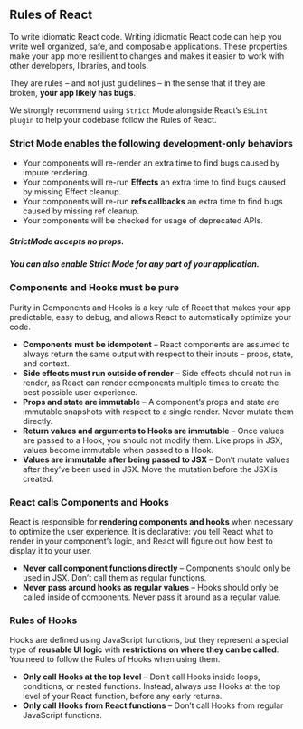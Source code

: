 ## Rules of React
To write idiomatic React code. Writing idiomatic React code can help you write well organized, safe, and composable applications. These properties make your app more resilient to changes and makes it easier to work with other developers, libraries, and tools.

They are rules – and not just guidelines – in the sense that if they are broken, **your app likely has bugs**.

We strongly recommend using `Strict` Mode alongside React’s `ESLint plugin` to help your codebase follow the Rules of React.

### Strict Mode enables the following development-only behaviors
- Your components will re-render an extra time to find bugs caused by impure rendering.
- Your components will re-run **Effects** an extra time to find bugs caused by missing Effect cleanup.
- Your components will re-run **refs callbacks** an extra time to find bugs caused by missing ref cleanup.
- Your components will be checked for usage of deprecated APIs.

##### StrictMode accepts no props.
##### You can also enable Strict Mode for any part of your application.

### Components and Hooks must be pure
Purity in Components and Hooks is a key rule of React that makes your app predictable, easy to debug, and allows React to automatically optimize your code.

- **Components must be idempotent** – React components are assumed to always return the same output with respect to their inputs – props, state, and context.
- **Side effects must run outside of render** – Side effects should not run in render, as React can render components multiple times to create the best possible user experience.
- **Props and state are immutable** – A component’s props and state are immutable snapshots with respect to a single render. Never mutate them directly.
- **Return values and arguments to Hooks are immutable** – Once values are passed to a Hook, you should not modify them. Like props in JSX, values become immutable when passed to a Hook.
- **Values are immutable after being passed to JSX** – Don’t mutate values after they’ve been used in JSX. Move the mutation before the JSX is created.

### React calls Components and Hooks

React is responsible for **rendering components and hooks** when necessary to optimize the user experience. It is declarative: you tell React what to render in your component’s logic, and React will figure out how best to display it to your user.

- **Never call component functions directly** – Components should only be used in JSX. Don’t call them as regular functions.
- **Never pass around hooks as regular values** – Hooks should only be called inside of components. Never pass it around as a regular value.

### Rules of Hooks

Hooks are defined using JavaScript functions, but they represent a special type of **reusable UI logic** with **restrictions on where they can be called**. You need to follow the Rules of Hooks when using them.

- **Only call Hooks at the top level** – Don’t call Hooks inside loops, conditions, or nested functions. Instead, always use Hooks at the top level of your React function, before any early returns.
- **Only call Hooks from React functions** – Don’t call Hooks from regular JavaScript functions.

